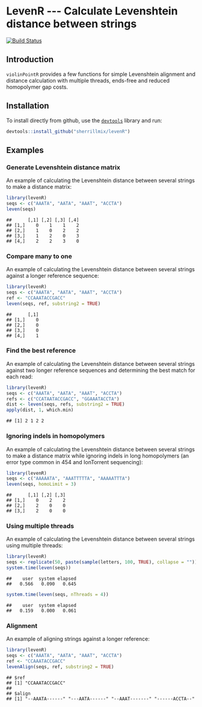 # LevenR --- Calculate Levenshtein distance between strings

[![Build Status](https://travis-ci.org/sherrillmix/levenR.svg?branch=master)](https://travis-ci.org/sherrillmix/levenR)

## Introduction

`violinPointR` provides a few functions for simple Levenshtein alignment and distance calculation with multiple threads, ends-free and reduced homopolymer gap costs.

## Installation
To install directly from github, use the [<code>devtools</code>](https://github.com/hadley/devtools) library and run:

```r
devtools::install_github("sherrillmix/levenR")
```

## Examples

### Generate Levenshtein distance matrix

An example of calculating the Levenshtein distance between several strings to make a distance matrix:

```r
library(levenR)
seqs <- c("AAATA", "AATA", "AAAT", "ACCTA")
leven(seqs)
```

```
##      [,1] [,2] [,3] [,4]
## [1,]    0    1    1    2
## [2,]    1    0    2    2
## [3,]    1    2    0    3
## [4,]    2    2    3    0
```

### Compare many to one

An example of calculating the Levenshtein distance between several strings against a longer reference sequence:

```r
library(levenR)
seqs <- c("AAATA", "AATA", "AAAT", "ACCTA")
ref <- "CCAAATACCGACC"
leven(seqs, ref, substring2 = TRUE)
```

```
##      [,1]
## [1,]    0
## [2,]    0
## [3,]    0
## [4,]    1
```

### Find the best reference

An example of calculating the Levenshtein distance between several strings against two longer reference sequences and determining the best match for each read:

```r
library(levenR)
seqs <- c("AAATA", "AATA", "AAAT", "ACCTA")
refs <- c("CCATAATACCGACC", "GGAAATACCTA")
dist <- leven(seqs, refs, substring2 = TRUE)
apply(dist, 1, which.min)
```

```
## [1] 2 1 2 2
```

### Ignoring indels in homopolymers
An example of calculating the Levenshtein distance between several strings to make a distance matrix while ignoring indels in long homopolymers (an error type common in 454 and IonTorrent sequencing):

```r
library(levenR)
seqs <- c("AAAAATA", "AAATTTTTA", "AAAAATTTA")
leven(seqs, homoLimit = 3)
```

```
##      [,1] [,2] [,3]
## [1,]    0    2    2
## [2,]    2    0    0
## [3,]    2    0    0
```

### Using multiple threads 
An example of calculating the Levenshtein distance between several strings using multiple threads:

```r
library(levenR)
seqs <- replicate(50, paste(sample(letters, 100, TRUE), collapse = ""))
system.time(leven(seqs))
```

```
##    user  system elapsed 
##   0.566   0.090   0.645
```

```r
system.time(leven(seqs, nThreads = 4))
```

```
##    user  system elapsed 
##   0.159   0.000   0.061
```


### Alignment

An example of aligning strings against a longer reference:

```r
library(levenR)
seqs <- c("AAATA", "AATA", "AAAT", "ACCTA")
ref <- "CCAAATACCGACC"
levenAlign(seqs, ref, substring2 = TRUE)
```

```
## $ref
## [1] "CCAAATACCGACC"
## 
## $align
## [1] "--AAATA------" "---AATA------" "--AAAT-------" "------ACCTA--"
```



